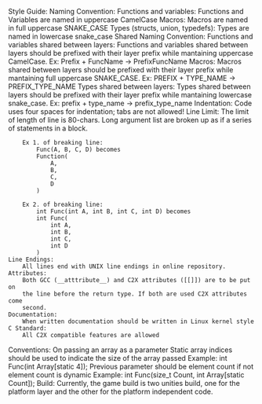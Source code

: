 Style Guide:
    Naming Convention:
        Functions and variables:
           Functions and Variables are named in uppercase CamelCase 
        Macros:
            Macros are named in full uppercase SNAKE_CASE
        Types (structs, union, typedefs):
            Types are named in lowercase snake_case
    Shared Naming Convention:
        Functions and variables shared between layers:
            Functions and variables shared between layers should be prefixed 
            with their layer prefix while mantaining uppercase CamelCase. 
            Ex: Prefix + FuncName -> PrefixFuncName 
        Macros:
            Macros shared between layers should be prefixed with their layer 
            prefix while mantaining full uppercase SNAKE_CASE.
            Ex: PREFIX + TYPE_NAME -> PREFIX_TYPE_NAME 
        Types shared between layers:
            Types shared between layers should be prefixed with their layer 
            prefix while mantaining lowercase snake_case.
            Ex: prefix + type_name -> prefix_type_name 
    Indentation: 
        Code uses four spaces for indentation; tabs are not allowed! 
    Line Limit: 
        The limit of length of line is 80-chars. 
        Long argument list are broken up as if a series of statements in
        a block.

        Ex 1. of breaking line: 
            Func(A, B, C, D) becomes
            Function(
                A,
                B,
                C,
                D
            )

        Ex 2. of breaking line: 
            int Func(int A, int B, int C, int D) becomes 
            int Func(
                int A, 
                int B,
                int C,
                int D
            )
    Line Endings:
        All lines end with UNIX line endings in online repository.
    Attributes:
        Both GCC (__atttribute__) and C2X attributes ([[]]) are to be put on
        the line before the return type. If both are used C2X attributes come
        second. 
    Documentation:
        When written documentation should be written in Linux kernel style 
    C Standard:
        All C2X compatible features are allowed 
Conventions:
    On passing an array as a parameter 
        Static array indices should be used to indicate the size of the array passed 
        Example:
            int Func(int Array[static 4]);
        Previous parameter should be element count if not element count is dynamic 
        Example:
            int Func(size_t Count, int Array[static Count]);
Build:
    Currently, the game build is two unities build, one for the platform layer and
    the other for the platform independent code.
